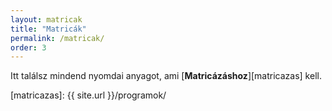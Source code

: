 ```yaml
---
layout: matricak
title: "Matricák"
permalink: /matricak/
order: 3
---
```

Itt találsz mindend nyomdai anyagot, ami [**Matricázáshoz**][matricazas] kell.

[matricazas]: {{ site.url }}/programok/
